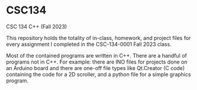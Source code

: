 # CSC134
CSC 134 C++ (Fall 2023)

This repository holds the totality of in-class, homework, and project files for every assignment I completed in the CSC-134-0001 Fall 2023 class.

  Most of the contained programs are written in C++. There are a handful of programs not in C++. For example: there are INO files for projects done on an Arduino board and there are one-off file types like Qt.Creator (C code) containing the code for a 2D scroller, and a python file for a simple graphics program.
